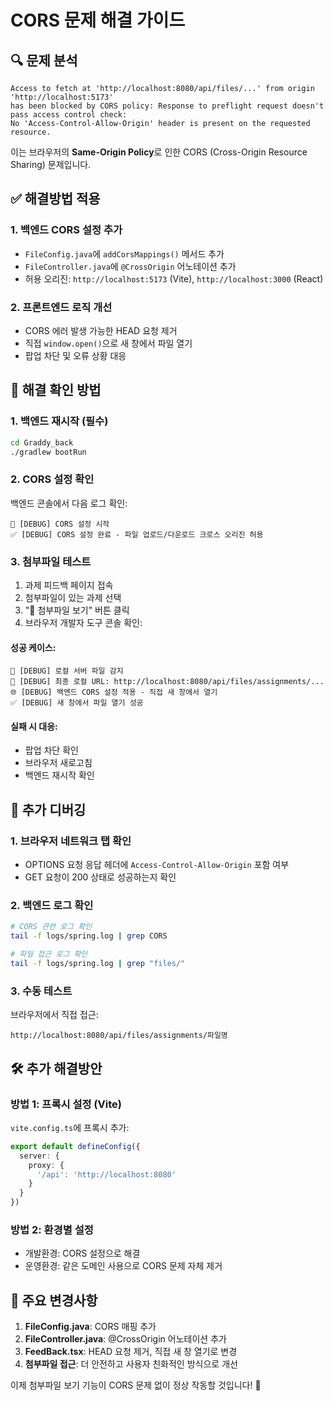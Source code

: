 # CORS 문제 해결 가이드

## 🔍 문제 분석
```
Access to fetch at 'http://localhost:8080/api/files/...' from origin 'http://localhost:5173' 
has been blocked by CORS policy: Response to preflight request doesn't pass access control check: 
No 'Access-Control-Allow-Origin' header is present on the requested resource.
```

이는 브라우저의 **Same-Origin Policy**로 인한 CORS (Cross-Origin Resource Sharing) 문제입니다.

## ✅ 해결방법 적용

### 1. **백엔드 CORS 설정 추가**
- `FileConfig.java`에 `addCorsMappings()` 메서드 추가
- `FileController.java`에 `@CrossOrigin` 어노테이션 추가
- 허용 오리진: `http://localhost:5173` (Vite), `http://localhost:3000` (React)

### 2. **프론트엔드 로직 개선**
- CORS 에러 발생 가능한 HEAD 요청 제거
- 직접 `window.open()`으로 새 창에서 파일 열기
- 팝업 차단 및 오류 상황 대응

## 🚀 해결 확인 방법

### 1. **백엔드 재시작 (필수)**
```bash
cd Graddy_back
./gradlew bootRun
```

### 2. **CORS 설정 확인**
백엔드 콘솔에서 다음 로그 확인:
```
🔧 [DEBUG] CORS 설정 시작
✅ [DEBUG] CORS 설정 완료 - 파일 업로드/다운로드 크로스 오리진 허용
```

### 3. **첨부파일 테스트**
1. 과제 피드백 페이지 접속
2. 첨부파일이 있는 과제 선택
3. "📎 첨부파일 보기" 버튼 클릭
4. 브라우저 개발자 도구 콘솔 확인:

#### 성공 케이스:
```
💽 [DEBUG] 로컬 서버 파일 감지
🔗 [DEBUG] 최종 로컬 URL: http://localhost:8080/api/files/assignments/...
🌐 [DEBUG] 백엔드 CORS 설정 적용 - 직접 새 창에서 열기
✅ [DEBUG] 새 창에서 파일 열기 성공
```

#### 실패 시 대응:
- 팝업 차단 확인
- 브라우저 새로고침
- 백엔드 재시작 확인

## 🔧 추가 디버깅

### 1. **브라우저 네트워크 탭 확인**
- OPTIONS 요청 응답 헤더에 `Access-Control-Allow-Origin` 포함 여부
- GET 요청이 200 상태로 성공하는지 확인

### 2. **백엔드 로그 확인**
```bash
# CORS 관련 로그 확인
tail -f logs/spring.log | grep CORS

# 파일 접근 로그 확인  
tail -f logs/spring.log | grep "files/"
```

### 3. **수동 테스트**
브라우저에서 직접 접근:
```
http://localhost:8080/api/files/assignments/파일명
```

## 🛠️ 추가 해결방안

### 방법 1: 프록시 설정 (Vite)
`vite.config.ts`에 프록시 추가:
```typescript
export default defineConfig({
  server: {
    proxy: {
      '/api': 'http://localhost:8080'
    }
  }
})
```

### 방법 2: 환경별 설정
- 개발환경: CORS 설정으로 해결
- 운영환경: 같은 도메인 사용으로 CORS 문제 자체 제거

## 📝 주요 변경사항

1. **FileConfig.java**: CORS 매핑 추가
2. **FileController.java**: @CrossOrigin 어노테이션 추가  
3. **FeedBack.tsx**: HEAD 요청 제거, 직접 새 창 열기로 변경
4. **첨부파일 접근**: 더 안전하고 사용자 친화적인 방식으로 개선

이제 첨부파일 보기 기능이 CORS 문제 없이 정상 작동할 것입니다! 🎉
